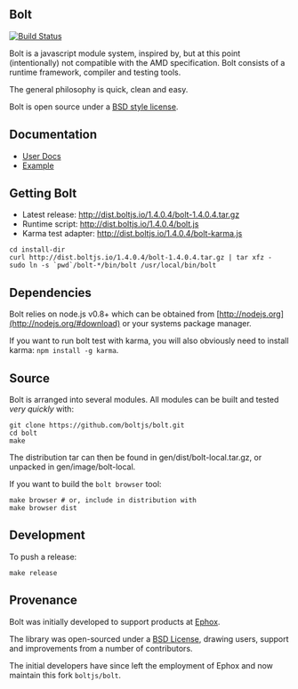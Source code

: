 ## Bolt

[![Build Status](https://travis-ci.org/boltjs/bolt.png)](https://travis-ci.org/boltjs/bolt)

Bolt is a javascript module system, inspired by, but at this
point (intentionally) not compatible with the AMD specification.
Bolt consists of a runtime framework, compiler and testing tools.

The general philosophy is quick, clean and easy.

Bolt is open source under a [BSD style license](https://github.com/boltjs/bolt/blob/master/LICENSE).


## Documentation

* [User Docs](http://boltjs.io)
* [Example](https://github.com/boltjs/bolt/tree/master/demo)


## Getting Bolt

* Latest release: <http://dist.boltjs.io/1.4.0.4/bolt-1.4.0.4.tar.gz>
* Runtime script: <http://dist.boltjs.io/1.4.0.4/bolt.js>
* Karma test adapter: <http://dist.boltjs.io/1.4.0.4/bolt-karma.js>

```shell
cd install-dir
curl http://dist.boltjs.io/1.4.0.4/bolt-1.4.0.4.tar.gz | tar xfz -
sudo ln -s `pwd`/bolt-*/bin/bolt /usr/local/bin/bolt
```

## Dependencies

Bolt relies on node.js v0.8+ which can be obtained from [http://nodejs.org](http://nodejs.org/#download)
or your systems package manager.

If you want to run bolt test with karma, you will also obviously need to install karma: `npm install -g karma`.

## Source

Bolt is arranged into several modules. All modules can be built and tested _very quickly_ with:

```shell
git clone https://github.com/boltjs/bolt.git
cd bolt
make
```

The distribution tar can then be found in gen/dist/bolt-local.tar.gz, or unpacked in
gen/image/bolt-local.

If you want to build the `bolt browser` tool:

```shell
make browser # or, include in distribution with
make browser dist
```

## Development

To push a release:

```shell
make release
```

## Provenance

Bolt was initially developed to support products at [Ephox](http://ephox.com).

The library was open-sourced under a [BSD License](https://github.com/boltjs/bolt/blob/master/LICENSE), drawing users, support and improvements from a number of contributors.

The initial developers have since left the employment of Ephox and now maintain this fork `boltjs/bolt`.
